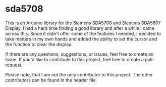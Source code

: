 # sda5708
This is an Arduino library for the Siemens SDA5708 and Siemens SDA5807 Display.
I had a hard time finding a good library and after a while I came across this. Since it didn't offer some of the features I needed, I decided to take matters in my own hands and added the ability to set the cursor and the function to clear the display.


If there are any questions, suggestions, or issues, feel free to create an Issue.
If you'd like to contribute to this project, feel free to create a pull-request.

Please note, that I am not the only contributor to this project. The other contributors can be found in the header file.
